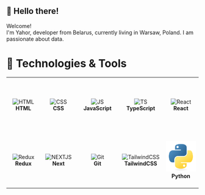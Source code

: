 <h2>👋 Hello there!</h2>

<p>
Welcome!
<br>
I'm Yahor, developer from  Belarus, currently living in  Warsaw, Poland. I am passionate about data.</p>

<h1>🔧 Technologies & Tools</h1>
<table>
  <tr>
    <td align="center" height="140" width="140">
      <img
        src="https://cdn.jsdelivr.net/gh/devicons/devicon/icons/html5/html5-plain.svg"
        width="80"
        height="80"
        alt="HTML"
      />
      <br /><strong>HTML</strong>
    </td>
    <td align="center" height="140" width="140">
      <img
        src="https://cdn.jsdelivr.net/gh/devicons/devicon/icons/css3/css3-plain.svg"
        width="80"
        height="80"
        alt="CSS"
      />
      <br /><strong>CSS</strong>
    </td>
    <td align="center" height="140" width="139">
      <img
        src="https://cdn.jsdelivr.net/gh/devicons/devicon/icons/javascript/javascript-plain.svg"
        width="80"
        height="80"
        alt="JS"
      />
      <br /><strong>JavaScript</strong>
    </td>
    <td align="center" height="140" width="140">
      <img
        src="https://cdn.jsdelivr.net/gh/devicons/devicon/icons/typescript/typescript-plain.svg"
        width="80"
        height="80"
        alt="TS"
      />
      <br /><strong>TypeScript</strong>
    </td>
    <td align="center" height="140" width="140">
      <img
        src="https://cdn.jsdelivr.net/gh/devicons/devicon/icons/react/react-original.svg"
        width="80"
        height="80"
        alt="React"
      />
      <br /><strong>React</strong>
    </td>
  </tr>
  <tr>
    <td align="center" height="140" width="140">
      <img
        src="https://cdn.jsdelivr.net/gh/devicons/devicon/icons/redux/redux-original.svg"
        width="80"
        height="80"
        alt="Redux"
      />
      <br /><strong>Redux</strong>
    </td>
     <td align="center" height="140" width="140">
      <img
        src="https://cdn.jsdelivr.net/gh/devicons/devicon/icons/nextjs/nextjs-original.svg"
        width="80"
        height="80"
        alt="NEXTJS"
      />
      <br /><strong>Next</strong>
    </td>
     <td align="center" height="140" width="140">
      <img
        src="https://cdn.jsdelivr.net/gh/devicons/devicon/icons/git/git-plain.svg"
        width="80"
        height="80"
        alt="Git"
      />
      <br /><strong>Git</strong>
    </td>
    <td align="center" height="140" width="140">
      <img
        src="https://cdn.jsdelivr.net/gh/devicons/devicon/icons/tailwindcss/tailwindcss-plain.svg"
        width="80"
        height="80"
        alt="TailwindCSS"
      />
      <br /><strong>TailwindCSS</strong>
    </td>
    <td align="center" height="140" width="140">
      <img
        src="https://raw.githubusercontent.com/devicons/devicon/1119b9f84c0290e0f0b38982099a2bd027a48bf1/icons/python/python-original.svg"
        width="80"
        height="80"
        alt="Python"
      />
      <br /><strong>Python</strong>
    </td>
  </tr>
</table>
<!--
**egorlagunovich/egorlagunovich** is a ✨ _special_ ✨ repository because its `README.md` (this file) appears on your GitHub profile.

Here are some ideas to get you started:

- 🔭 I’m currently working on ...
- 🌱 I’m currently learning ...
- 👯 I’m looking to collaborate on ...
- 🤔 I’m looking for help with ...
- 💬 Ask me about ...
- 📫 How to reach me: ...
- 😄 Pronouns: ...
- ⚡ Fun fact: ...
-->
